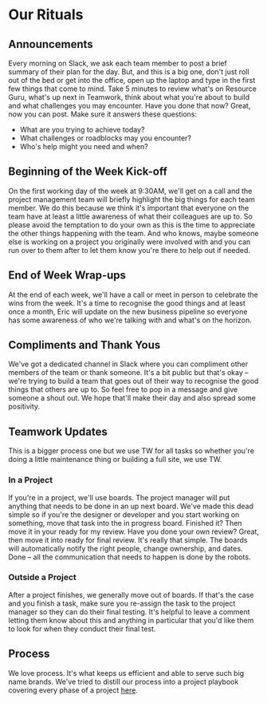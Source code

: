 # Our Rituals

## Announcements

Every morning on Slack, we ask each team member to post a brief summary of their plan for the day. But, and this is a big one, don't just roll out of the bed or get into the office, open up the laptop and type in the first few things that come to mind. Take 5 minutes to review what's on Resource Guru, what's up next in Teamwork, think about what you're about to build and what challenges you may encounter. Have you done that now? Great, now you can post. Make sure it answers these questions:

- What are you trying to achieve today?
- What challenges or roadblocks may you encounter?
- Who's help might you need and when?

## Beginning of the Week Kick-off

On the first working day of the week at 9:30AM, we'll get on a call and the project management team will briefly highlight the big things for each team member. We do this because we think it's important that everyone on the team have at least a little awareness of what their colleagues are up to. So please avoid the temptation to do your own as this is the time to appreciate the other things happening with the team. And who knows, maybe someone else is working on a project you originally were involved with and you can run over to them after to let them know you're there to help out if needed. 

## End of Week Wrap-ups

At the end of each week, we'll have a call or meet in person to celebrate the wins from the week. It's a time to recognise the good things and at least once a month, Eric will update on the new business pipeline so everyone has some awareness of who we're talking with and what's on the horizon. 

## Compliments and Thank Yous

We've got a dedicated channel in Slack where you can compliment other members of the team or thank someone. It's a bit public but that's okay – we're trying to build a team that goes out of their way to recognise the good things that others are up to. So feel free to pop in a message and give someone a shout out. We hope that'll make their day and also spread some positivity. 

## Teamwork Updates

This is a bigger process one but we use TW for all tasks so whether you're doing a little maintenance thing or building a full site, we use TW. 

### In a Project

If you're in a project, we'll use boards. The project manager will put anything that needs to be done in an up next board. We've made this dead simple so if you're the designer or developer and you start working on something, move that task into the in progress board. Finished it? Then move it in your ready for my review. Have you done your own review? Great, then move it into ready for final review. It's really that simple. The boards will automatically notify the right people, change ownership, and dates. Done – all the communication that needs to happen is done by the robots. 

### Outside a Project

After a project finishes, we generally move out of boards. If that's the case and you finish a task, make sure you re-assign the task to the project manager so they can do their final testing. It's helpful to leave a comment letting them know about this and anything in particular that you'd like them to look for when they conduct their final test. 

## Process

We love process. It's what keeps us efficient and able to serve such big name brands. We've tried to distill our process into a project playbook covering every phase of a project [here](https://docs.google.com/spreadsheets/d/1mxsi8kfXtp6sJwZoFZxxGOx2mLu6GmprOO36Jleoa9Y/edit?usp=sharing).





